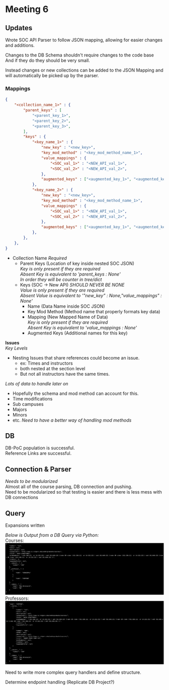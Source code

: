 # Meeting 6

## Updates

Wrote SOC API Parser to follow JSON mapping, allowing for easier changes and additions.

Changes to the DB Schema shouldn't require changes to the code base    
And if they do they should be very small.

Instead changes or new collections can be added to the JSON Mapping and will automatically be picked up by the parser.

### Mappings

```JSON
{
    "<collection_name_1>" : {
        "parent_keys" : [
            "<parent_key_1>",
            "<parent_key_2>",
            "<parent_key_3>",
        ],
        "keys" : {
            "<key_name_1>" : {
                "new_key" : "<new_key>",
                "key_mod_method" : "<key_mod_method_name_1>",
                "value_mappings" : {
                    "<SOC_val_1>" : "<NEW_API_val_1>",
                    "<SOC_val_2>" : "<NEW_API_val_2>",
                },
                "augmented_keys" : ["<augmented_key_1>", "<augmented_key_2>"],
            },
            "<key_name_2>" : {
                "new_key" : "<new_key>",
                "key_mod_method" : "<key_mod_method_name_1>",
                "value_mappings" : {
                    "<SOC_val_1>" : "<NEW_API_val_1>",
                    "<SOC_val_2>" : "<NEW_API_val_2>",
                },
                "augmented_keys" : ["<augmented_key_1>", "<augmented_key_2>"],
            },
        },
    },
}
```
- Collection Name *Required*
  - Parent Keys (Location of key inside nested SOC JSON)   
    *Key is only present if they are required*   
    *Absent Key is equivalent to 'parent_keys : None'*   
    *In order they will be counter in tree/dict*   
  - Keys (SOC -> New API) *SHOULD NEVER BE NONE*   
    *Value is only present if they are required*   
    *Absent Value is equivalent to '"new_key" : None,"value_mappings" : None'*   
      - Name (Data Name inside SOC JSON)
      - Key Mod Method (Method name that properly formats key data)
      - Mapping (New Mapped Name of Data)   
       *Key is only present if they are required*   
        *Absent Key is equivalent to 'value_mappings : None'*
      - Augmented Keys (Additional names for this key)

**Issues**   
*Key Levels*   
  - Nesting Issues that share references could become an issue.
    - ex: Times and instructors
     - both nested at the section level
     - But not all instructors have the same times.   

*Lots of data to handle later on*   
  - Hopefully the schema and mod method can account for this.
  - Time modifications
  - Sub campuses
  - Majors
  - Minors
  - etc.
*Need to have a better way of handling mod methods*

## DB
DB-PoC population is successful.   
Reference Links are successful.

## Connection & Parser
*Needs to be modularized*   
Almost all of the course parsing, DB connection and pushing.       
Need to be modularized so that testing is easier and there is less mess with DB connections   

## Query
Expansions written

*Below is Output from a DB Query via Python:*    
Courses:    
![Course Expansion](Course_Expansion.png)
Professors:    
![Professor Expansion](Professor_Expansion.png)

Need to write more complex query handlers and define structure.

Determine endpoint handling (Replicate DB Project?)

